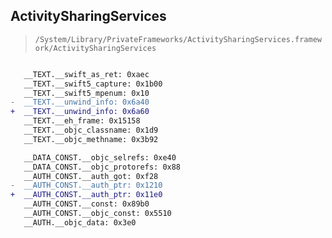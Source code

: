 ## ActivitySharingServices

> `/System/Library/PrivateFrameworks/ActivitySharingServices.framework/ActivitySharingServices`

```diff

   __TEXT.__swift_as_ret: 0xaec
   __TEXT.__swift5_capture: 0x1b00
   __TEXT.__swift5_mpenum: 0x10
-  __TEXT.__unwind_info: 0x6a40
+  __TEXT.__unwind_info: 0x6a60
   __TEXT.__eh_frame: 0x15158
   __TEXT.__objc_classname: 0x1d9
   __TEXT.__objc_methname: 0x3b92

   __DATA_CONST.__objc_selrefs: 0xe40
   __DATA_CONST.__objc_protorefs: 0x88
   __AUTH_CONST.__auth_got: 0xf28
-  __AUTH_CONST.__auth_ptr: 0x1210
+  __AUTH_CONST.__auth_ptr: 0x11e0
   __AUTH_CONST.__const: 0x89b0
   __AUTH_CONST.__objc_const: 0x5510
   __AUTH.__objc_data: 0x3e0

```

